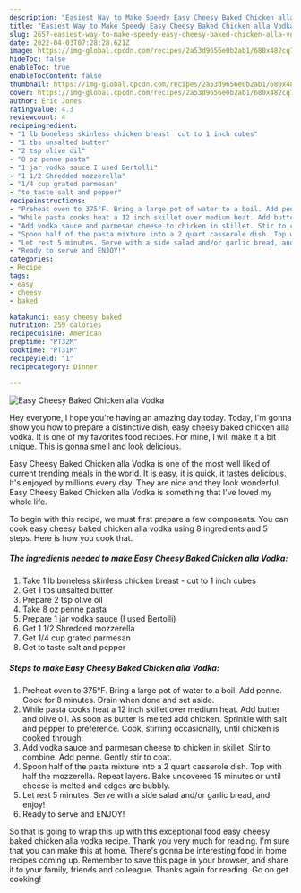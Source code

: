 ```yaml
---
description: "Easiest Way to Make Speedy Easy Cheesy Baked Chicken alla Vodka"
title: "Easiest Way to Make Speedy Easy Cheesy Baked Chicken alla Vodka"
slug: 2657-easiest-way-to-make-speedy-easy-cheesy-baked-chicken-alla-vodka
date: 2022-04-03T07:28:28.621Z
image: https://img-global.cpcdn.com/recipes/2a53d9656e0b2ab1/680x482cq70/easy-cheesy-baked-chicken-alla-vodka-recipe-main-photo.jpg
hideToc: false
enableToc: true
enableTocContent: false
thumbnail: https://img-global.cpcdn.com/recipes/2a53d9656e0b2ab1/680x482cq70/easy-cheesy-baked-chicken-alla-vodka-recipe-main-photo.jpg
cover: https://img-global.cpcdn.com/recipes/2a53d9656e0b2ab1/680x482cq70/easy-cheesy-baked-chicken-alla-vodka-recipe-main-photo.jpg
author: Eric Jones
ratingvalue: 4.3
reviewcount: 4
recipeingredient:
- "1 lb boneless skinless chicken breast  cut to 1 inch cubes"
- "1 tbs unsalted butter"
- "2 tsp olive oil"
- "8 oz penne pasta"
- "1 jar vodka sauce I used Bertolli"
- "1 1/2 Shredded mozzerella"
- "1/4 cup grated parmesan"
- "to taste salt and pepper"
recipeinstructions:
- "Preheat oven to 375°F. Bring a large pot of water to a boil. Add penne. Cook for 8 minutes. Drain when done and set aside."
- "While pasta cooks heat a 12 inch skillet over medium heat. Add butter and olive oil. As soon as butter is melted add chicken. Sprinkle with salt and pepper to preference. Cook, stirring occasionally, until chicken is cooked through."
- "Add vodka sauce and parmesan cheese to chicken in skillet. Stir to combine. Add penne. Gently stir to coat."
- "Spoon half of the pasta mixture into a 2 quart casserole dish. Top with half the mozzerella. Repeat layers. Bake uncovered 15 minutes or until cheese is melted and edges are bubbly."
- "Let rest 5 minutes. Serve with a side salad and/or garlic bread, and enjoy!"
- "Ready to serve and ENJOY!"
categories:
- Recipe
tags:
- easy
- cheesy
- baked

katakunci: easy cheesy baked 
nutrition: 259 calories
recipecuisine: American
preptime: "PT32M"
cooktime: "PT31M"
recipeyield: "1"
recipecategory: Dinner

---
```



![Easy Cheesy Baked Chicken alla Vodka](https://img-global.cpcdn.com/recipes/2a53d9656e0b2ab1/680x482cq70/easy-cheesy-baked-chicken-alla-vodka-recipe-main-photo.jpg)

Hey everyone, I hope you're having an amazing day today. Today, I'm gonna show you how to prepare a distinctive dish, easy cheesy baked chicken alla vodka. It is one of my favorites food recipes. For mine, I will make it a bit unique. This is gonna smell and look delicious.



Easy Cheesy Baked Chicken alla Vodka is one of the most well liked of current trending meals in the world. It is easy, it is quick, it tastes delicious. It's enjoyed by millions every day. They are nice and they look wonderful. Easy Cheesy Baked Chicken alla Vodka is something that I've loved my whole life.


To begin with this recipe, we must first prepare a few components. You can cook easy cheesy baked chicken alla vodka using 8 ingredients and 5 steps. Here is how you cook that.

<!--inarticleads1-->

##### The ingredients needed to make Easy Cheesy Baked Chicken alla Vodka:

1. Take 1 lb boneless skinless chicken breast - cut to 1 inch cubes
1. Get 1 tbs unsalted butter
1. Prepare 2 tsp olive oil
1. Take 8 oz penne pasta
1. Prepare 1 jar vodka sauce (I used Bertolli)
1. Get 1 1/2 Shredded mozzerella
1. Get 1/4 cup grated parmesan
1. Get to taste salt and pepper




<!--inarticleads2-->

##### Steps to make Easy Cheesy Baked Chicken alla Vodka:

1. Preheat oven to 375°F. Bring a large pot of water to a boil. Add penne. Cook for 8 minutes. Drain when done and set aside.
1. While pasta cooks heat a 12 inch skillet over medium heat. Add butter and olive oil. As soon as butter is melted add chicken. Sprinkle with salt and pepper to preference. Cook, stirring occasionally, until chicken is cooked through.
1. Add vodka sauce and parmesan cheese to chicken in skillet. Stir to combine. Add penne. Gently stir to coat.
1. Spoon half of the pasta mixture into a 2 quart casserole dish. Top with half the mozzerella. Repeat layers. Bake uncovered 15 minutes or until cheese is melted and edges are bubbly.
1. Let rest 5 minutes. Serve with a side salad and/or garlic bread, and enjoy!
1. Ready to serve and ENJOY!



So that is going to wrap this up with this exceptional food easy cheesy baked chicken alla vodka recipe. Thank you very much for reading. I'm sure that you can make this at home. There's gonna be interesting food in home recipes coming up. Remember to save this page in your browser, and share it to your family, friends and colleague. Thanks again for reading. Go on get cooking!
